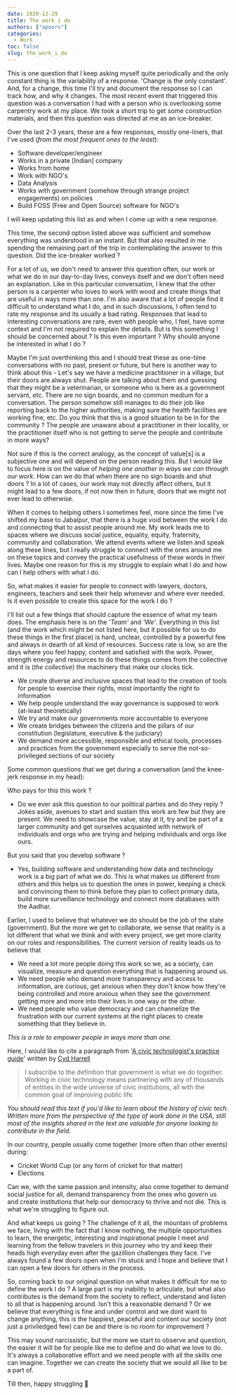 ```yaml
---
date: 2020-12-29
title: The work i do
authors: ["apoorv"]
categories:
  - Work
toc: false
slug: the_work_i_do
---
```


This is one question that I keep asking myself quite periodically and the only constant thing is the variability of a response. 'Change is the only constant'. And, for a change, this time I'll try and document the response so I can track how, and why it changes. The most recent event that triggered this question was a conversation I had with a person who is overlooking some carpentry work at my place. We took a short trip to get some construction materials, and then this question was directed at me as an ice-breaker.  

Over the last 2-3 years, these are a few responses, mostly one-liners, that I've used (*from the most frequent ones to the least*):

- Software developer/engineer
- Works in a private [Indian] company
- Works from home
- Work with NGO's
- Data Analysis
- Works with government (somehow through strange project engagements) on policies
- Build FOSS (Free and Open Source) software for NGO's

I will keep updating this list as and when I come up with a new response. 

This time, the second option listed above was sufficient and somehow everything was understood in an instant. But that also resulted in me spending the remaining part of the trip in contemplating the answer to this question. Did the ice-breaker worked ?  

For a lot of us, we don't need to answer this question often, our work or what we do in our day-to-day lives, conveys itself and we don't often need an explanation. Like in this particular conversation, I knew that the other person is a carpenter who loves to work with wood and create things that are useful in ways more than one. I'm also aware that a lot of people find it difficult to understand what I do, and in such discussions, I often tend to rate my response and its usually a bad rating. Responses that lead to interesting conversations are rare, even with people who, I feel, have some context and I'm not required to explain the details. But is this something I should be concerned about ? Is this even important ? Why should anyone be interested in what I do ? 

Maybe I'm just overthinking this and I should treat these as one-time conversations with no past, present or future, but here is another way to think about this - Let's say we have a medicine practitioner in a village, but their doors are always shut. People are talking about them and guessing that they might be a veterinarian, or someone who is here as a government servant, etc.  There are no sign boards, and no common medium for a conversation. The person somehow still manages to do their job like reporting back to the higher authorities, making sure the health facilities are working fine, etc. Do you think that this is a good situation to be in for the community ? The people are unaware about a practitioner in their locality, or the practitioner itself who is not getting to serve the people and contribute in more ways?

Not sure if this is the correct analogy, as the concept of value[s] is a subjective one and will depend on the person reading this. But I would like to focus here is on the value of *helping one another in ways we can through our work*. How can we do that when there are no sign boards and shut doors ? In a lot of cases, our work may not directly affect others, but it might lead to a few doors, if not now then in future, doors that we might not ever lead to otherwise. 

When it comes to helping others I sometimes feel, more since the time I've shifted my base to Jabalpur, that there is a huge void between the work I do and connecting that to assist people around me. My work leads me to spaces where we discuss social justice, equality, equity, fraternity, community and collaboration. We attend events where we listen and speak along these lines, but I really struggle to connect with the ones around me on these topics and convey the practical usefulness of these words in their lives. Maybe one reason for this is my struggle to explain what I do and how can I help others with what I do.

So, what makes it easier for people to connect with lawyers, doctors, engineers, teachers and seek their help whenever and where ever needed. Is it even possible to create this space for the work I do ? 

I'll list out a few things that should capture the essence of what my team does. The emphasis here is on the *'Team'* and *'We'*. Everything in this list (and the work which might be not listed here, but it possible for us to do these things in the first place) is hard, unclear, controlled by a powerful few and always in dearth of all kind of resources. Success rate is low, so are the days where you feel happy, content and satisfied with the work. Power, strength energy and resources to do these things comes from the collective and it is (*the collective*) the machinery that make our clocks tick. 

- We create diverse and inclusive spaces that lead to the creation of tools for people to exercise their rights, most importantly the right to information
- We help people understand the way governance is supposed to work (at-least theoretically)
- We try and make our governments more accountable to everyone
- We create bridges between the citizens and the pillars of our constitution (legislature, executive & the judiciary)
- We demand more accessible, responsible and ethical tools, processes and practices from the government especially to serve the not-so-privileged sections of our society

Some common questions that we get during a conversation (and the knee-jerk response in my head):

Who pays for this this work ?  

- Do we ever ask this question to our political parties and do they reply ? Jokes aside, avenues to start and sustain this work are few but they are present. We need to showcase the value, stay at it, try and be part of a larger community and get ourselves acquainted with network of individuals and orgs who are trying and helping individuals and orgs like ours.

But you said that you develop software ? 

- Yes, building software and understanding how data and technology work is a big part of what we do. This is what makes us different from others and this helps us to question the ones in power, keeping a check and convincing them to think before they plan to collect primary data, build more surveillance technology and connect more databases with the Aadhar.

Earlier, I used to believe that whatever we do should be the job of the state (government). But the more we get to collaborate, we sense that reality is a lot different that what we think and with every project, we get more clarity on our roles and responsibilities. The current version of reality leads us to believe that

* We need a lot more people doing this work so we, as a society, can visualize, measure and question everything that is happening around us. 
* We need people who demand more transparency and access to information, are curious, get anxious when they don't know how they're being controlled and more anxious when they see the government getting more and more into their lives in one way or the other. 
* We need people who value democracy and can channelize the frustration with our current systems at the right places to create something that they believe in. 
 
*This is a role to empower people in ways more than one.* 

Here, I would like to cite a paragraph from '[A civic technologist's practice guide](https://cydharrell.com/book/)' written by [Cyd Harrell](https://cydharrell.com/)

> I subscribe to the definition that government is what we do together.  Working in civic technology means partnering with any of thousands of entities in the wide universe of civic institutions, all with the common goal of improving public life.

*You should read this text if you'd like to learn about the history of civic tech. Written more from the perspective of the type of work done in the USA, still most of the insights shared in the text are valuable for anyone looking to contribute in the field.*  

In our country, people usually come together (more often than other events) during:

- Cricket World Cup (or any form of cricket for that matter)
- Elections

Can we, with the same passion and intensity, also come together to demand social justice for all, demand transparency from the ones who govern us and create institutions that help our democracy to thrive and not die. This is what we're struggling to figure out. 

And what keeps us going ? The challenge of it all, the mountain of problems we face, living with the fact that I know nothing, the multiple opportunities to learn, the energetic, interesting and inspirational people I meet and learning from the fellow travelers in this journey who try and keep their heads high everyday even after the gazillion challenges they face. I've always found a few doors open when I'm stuck and I hope and believe that I can open a few doors for others in the process.   

So, coming back to our original question on what makes it difficult for me to define the work I do ? A large part is my inability to articulate, but what also contributes is the demand from the society to reflect, understand and listen to all that is happening around. Isn't this a reasonable demand ? Or we believe that everything is fine and under control and we dont want to change anything, this is the happiest, peaceful and content our society (not just a priviledged few) can be and there is no room for improvement ?

This may sound narcissistic, but the more we start to observe and question, the easier it will be for people like me to define and do what we love to do. It's always a collaborative effort and we need people with all the skills one can imagine. Together we can create the society that we would all like to be a part of. 

Till then, happy struggling 🙂